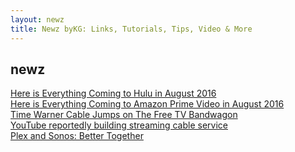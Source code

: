 ```yaml
--- 
layout: newz 
title: Newz byKG: Links, Tutorials, Tips, Video & More 
---
```

<h2>newz</h2>
<a href="http://cordcuttersnews.com/everything-coming-hulu-august-2016/">Here is Everything Coming to Hulu in August 2016</a><br />
 <a href="http://cordcuttersnews.com/everything-coming-amazon-prime-video-august-2016/">Here is Everything Coming to Amazon Prime Video in August 2016</a><br />
<a href="http://cordcuttersnews.com/time-warner-cable-jumps-free-tv-bandwagon/">Time Warner Cable Jumps on The Free TV Bandwagon</a><br />
<a href="http://www.theverge.com/2016/5/4/11591882/youtube-unplugged-cable-streaming-service-rumor">YouTube reportedly building streaming cable service </a><br />
<a href="https://www.plex.tv/blog/plex-sonos-better-together/">Plex and Sonos: Better Together</a><br />

<!--
<a href=" "> </a><br />
<a href=" "> </a><br />
<a href=" "> </a><br />

-->